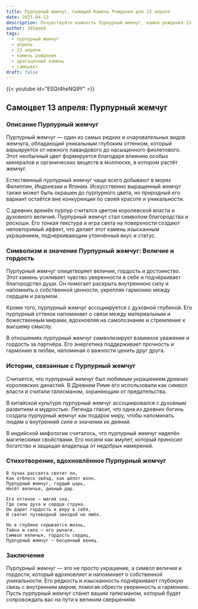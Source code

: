 ```yaml
---
title: Пурпурный жемчуг, Сияющий Камень Рождения для 13 апреля
date: 2025-04-13
description: Почувствуйте важность Пурпурный жемчуг, камня рождения 13 апреля, который символизирует Величие и гордость. Пусть его красота и значение осветят ваш день.
author: 365дней
tags:
  - пурпурный жемчуг
  - апрель
  - 13 апреля
  - камень рождения
  - драгоценный камень
  - самоцвет
draft: false
---
```


{{< youtube id="ESQt4heNQ9Y" >}}

## Самоцвет 13 апреля: Пурпурный жемчуг

### Описание Пурпурный жемчуг

Пурпурный жемчуг — один из самых редких и очаровательных видов жемчуга, обладающий уникальным глубоким оттенком, который варьируется от нежного лавандового до насыщенного фиолетового. Этот необычный цвет формируется благодаря влиянию особых минералов и органических веществ в моллюске, в котором растёт жемчуг.

Естественный пурпурный жемчуг чаще всего добывают в морях Филиппин, Индонезии и Японии. Искусственно выращенный жемчуг также может быть окрашен до пурпурного цвета, но природный его вариант остаётся вне конкуренции по своей красоте и уникальности.

С древних времён пурпур считался цветом королевской власти и духовного величия. Пурпурный жемчуг стал символом благородства и роскоши. Его тонкая текстура и игра света на поверхности создают неповторимый эффект, что делает этот камень изысканным украшением, подчеркивающим утончённый вкус и статус.

### Символизм и значение Пурпурный жемчуг: Величие и гордость

Пурпурный жемчуг олицетворяет величие, гордость и достоинство. Этот камень усиливает чувство уверенности в себе и подчёркивает благородство души. Он помогает раскрыть внутреннюю силу и напомнить о собственной ценности, укрепляя гармонию между сердцем и разумом.

Кроме того, пурпурный жемчуг ассоциируется с духовной глубиной. Его пурпурный оттенок напоминает о связи между материальным и божественным мирами, вдохновляя на самопознание и стремление к высшему смыслу.

В отношениях пурпурный жемчуг символизирует взаимное уважение и гордость за партнёра. Его энергетика поддерживает прочность и гармонию в любви, напоминая о важности ценить друг друга.

### Истории, связанные с Пурпурный жемчуг

Считается, что пурпурный жемчуг был любимым украшением древних королевских династий. В Древнем Риме его использовали как символ власти и считали талисманом, охраняющим от предательства.

В китайской культуре пурпурный жемчуг ассоциировался с духовным развитием и мудростью. Легенда гласит, что одна из древних богинь создала пурпурный жемчуг как подарок миру, чтобы напоминать людям о внутренней силе и значении их деяний.

В индийской мифологии считалось, что пурпурный жемчуг наделён магическими свойствами. Его носили как амулет, который приносил богатство и защищал владельца от недобрых намерений.

### Стихотворение, вдохновлённое Пурпурный жемчуг

```
В лучах рассвета светит он,  
Как отблеск звёзд, как шёпот волн.  
Пурпурный жемчуг, гордый царь,  
Несёт величье, дивный дар.

Его оттенок — магия сна,  
Где силы духа и сердца струна.  
Он дарит гордость и веру в себя,  
И светит путеводной звездой не любя.

Но в глубине скрывается жизнь,  
Тайна и сила — его рычаги.  
Символ величья, гордость сердец,  
Пурпурный жемчуг — бесценный венец.
```

### Заключение

Пурпурный жемчуг — это не просто украшение, а символ величия и гордости, который вдохновляет и напоминает о собственной уникальности. Его редкость и изысканность подчёркивают глубокую связь с внутренним миром, помогая обрести уверенность и гармонию. Пусть пурпурный жемчуг станет вашим талисманом, который будет сопровождать вас на пути к великим свершениям.